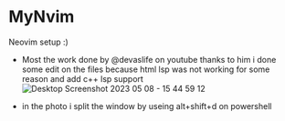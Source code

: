# MyNvim
Neovim setup :)
* Most the work done by @devaslife on youtube thanks to him 
i done some edit on the files because html lsp was not working for some reason and add c++ lsp support
![Desktop Screenshot 2023 05 08 - 15 44 59 12](https://user-images.githubusercontent.com/117045051/236830273-30403b0a-abb9-41be-950d-97df40ae2bc7.png)
- in the photo i split the window by useing alt+shift+d on powershell 
